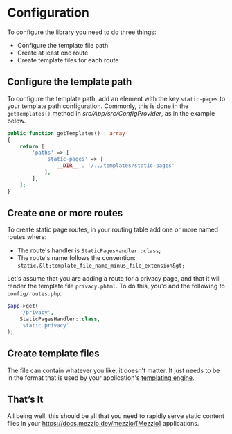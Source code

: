 # Configuration

To configure the library you need to do three things:

- Configure the template file path
- Create at least one route
- Create template files for each route

## Configure the template path

To configure the template path, add an element with the key `static-pages` to your template path configuration.
Commonly, this is done in the `getTemplates()` method in _src/App/src/ConfigProvider_, as in the example below.

```php
public function getTemplates() : array
{
    return [
        'paths' => [
            'static-pages' => [
                __DIR__ . '/../templates/static-pages'
            ],
        ],
    ];
}
```

## Create one or more routes

To create static page routes, in your routing table add one or more named routes where:

- The route's handler is `StaticPagesHandler::class`;
- The route's name follows the convention: `static.&lt;template_file_name_minus_file_extension&gt;`

Let's assume that you are adding a route for a privacy page, and that it will render the template file `privacy.phtml`.
To do this, you'd add the following to `config/routes.php`:

```php
$app->get(
    '/privacy',
    StaticPagesHandler::class,
    'static.privacy'
);
```

## Create template files

The file can contain whatever you like, it doesn't matter.
It just needs to be in the format that is used by your application's [templating engine](https://docs.mezzio.dev/mezzio/v3/features/template/intro/).

## That’s It

All being well, this should be all that you need to rapidly serve static content files in your https://docs.mezzio.dev/mezzio/[Mezzio] applications.
